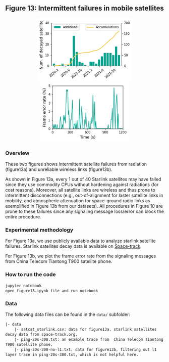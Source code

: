 ## Figure 13: Intermittent failures in mobile satellites

<div align=center><img src="./figure13a.png" width=""><img src="./figure13b.png" width=""></div>


### Overview

These two figures shows intermittent satellite failures from radiation (figure13a) and unreliable wireless links (figure13b). 

As shown in Figure 13a, every 1 out of 40 Starlink satellites may have failed since they use commodity CPUs without hardening against radiations (for cost reasons). Moreover, all satellite links are wireless and thus prone to intermittent disconnections (e.g., out-of-alignment for laster satellite links in mobility, and atmospheric attenuation for space-ground radio links as exemplified in Figure 13b from our datasets). All procedures in Figure 10 are prone to these failures since any signaling message loss/error can block the entire procedure.


### Experimental methodology

For Figure 13a, we use publicly available data to analyze starlink satellite failures. Starlink satellites decay data is available on [Space-track](https://www.space-track.org).

For Figure 13b, we plot the frame error rate from the signaling messages from China Telecom Tiantong T900 satellite phone. 

### How to run the code
```
jupyter notebook
open figure13.ipynb file and run notebook
```

### Data
The following data files can be found in the `data/` subfolder:

	|- data
		|- satcat_starlink.csv: data for figure13a, starlink satellites decay data from space-track.org. 
		|- ping-20s-300.txt: an example trace from  China Telecom Tiantong T900 satellite phone. 
		|- ping-20s-300-no-l1.txt: data for figure13b, filtering out l1 layer trace in ping-20s-300.txt, which is not helpful here. 
